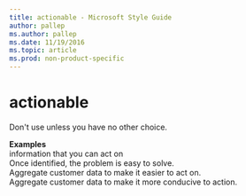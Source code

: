 ```yaml
---
title: actionable - Microsoft Style Guide
author: pallep
ms.author: pallep
ms.date: 11/19/2016
ms.topic: article
ms.prod: non-product-specific
---
```


# actionable

Don't use unless you have no other choice. 

**Examples**  
information that you can act on  
Once identified, the problem is easy to solve.   
Aggregate customer data to make it easier to act on.  
Aggregate customer data to make it more conducive to action.  
